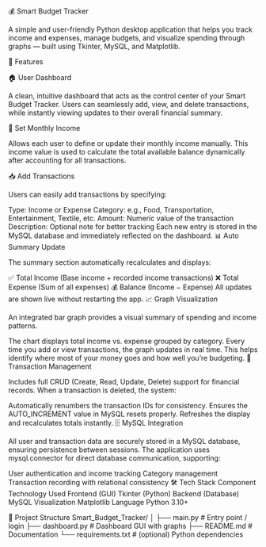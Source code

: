 💰 Smart Budget Tracker

A simple and user-friendly Python desktop application that helps you track income and expenses, manage budgets, and visualize spending through graphs — built using Tkinter, MySQL, and Matplotlib.

🧩 Features

🏠 User Dashboard



A clean, intuitive dashboard that acts as the control center of your Smart Budget Tracker.
Users can seamlessly add, view, and delete transactions, while instantly viewing updates to their overall financial summary.

💸 Set Monthly Income



Allows each user to define or update their monthly income manually.
This income value is used to calculate the total available balance dynamically after accounting for all transactions.

📥 Add Transactions



Users can easily add transactions by specifying:

Type: Income or Expense
Category: e.g., Food, Transportation, Entertainment, Textile, etc.
Amount: Numeric value of the transaction
Description: Optional note for better tracking
Each new entry is stored in the MySQL database and immediately reflected on the dashboard.
📊 Auto Summary Update



The summary section automatically recalculates and displays:

✅ Total Income (Base income + recorded income transactions)
❌ Total Expense (Sum of all expenses)
💰 Balance (Income − Expense)
All updates are shown live without restarting the app.
📈 Graph Visualization



An integrated bar graph provides a visual summary of spending and income patterns.

The chart displays total income vs. expense grouped by category.
Every time you add or view transactions, the graph updates in real time.
This helps identify where most of your money goes and how well you’re budgeting.
🧾 Transaction Management



Includes full CRUD (Create, Read, Update, Delete) support for financial records.
When a transaction is deleted, the system:

Automatically renumbers the transaction IDs for consistency.
Ensures the AUTO_INCREMENT value in MySQL resets properly.
Refreshes the display and recalculates totals instantly.
🗄 MySQL Integration



All user and transaction data are securely stored in a MySQL database, ensuring persistence between sessions.
The application uses mysql.connector for direct database communication, supporting:

User authentication and income tracking
Category management
Transaction recording with relational consistency
🛠️ Tech Stack
Component	Technology Used
Frontend (GUI)	Tkinter (Python)
Backend (Database)	MySQL
Visualization	Matplotlib
Language	Python 3.10+


📁 Project Structure
Smart_Budget_Tracker/
│
├── main.py              # Entry point / login
├── dashboard.py         # Dashboard GUI with graphs
├── README.md            # Documentation
└── requirements.txt     # (optional) Python dependencies

